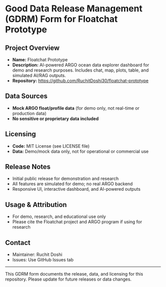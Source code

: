 # Good Data Release Management (GDRM) Form for Floatchat Prototype

## Project Overview
- **Name:** Floatchat Prototype
- **Description:** AI-powered ARGO ocean data explorer dashboard for demo and research purposes. Includes chat, map, plots, table, and simulated AI/RAG outputs.
- **Repository:** https://github.com/RuchitDoshi30/floatchat-prototype

## Data Sources
- **Mock ARGO float/profile data** (for demo only, not real-time or production data)
- **No sensitive or proprietary data included**

## Licensing
- **Code:** MIT License (see LICENSE file)
- **Data:** Demo/mock data only, not for operational or commercial use

## Release Notes
- Initial public release for demonstration and research
- All features are simulated for demo; no real ARGO backend
- Responsive UI, interactive dashboard, and AI-powered outputs

## Usage & Attribution
- For demo, research, and educational use only
- Please cite the Floatchat project and ARGO program if using for research

## Contact
- Maintainer: Ruchit Doshi
- Issues: Use GitHub Issues tab

---
This GDRM form documents the release, data, and licensing for this repository. Please update for future releases or data changes.

